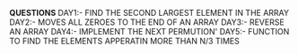 **QUESTIONS**
DAY1:- FIND THE SECOND LARGEST ELEMENT IN THE ARRAY
DAY2:- MOVES ALL ZEROES TO THE END OF AN ARRAY 
DAY3:- REVERSE AN ARRAY
DAY4:- IMPLEMENT THE NEXT PERMUTION'
DAY5:- FUNCTION TO FIND THE ELEMENTS APPERATIN MORE THAN N/3 TIMES    
